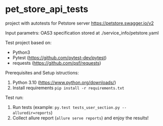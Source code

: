 # pet_store_api_tests
project with autotests for Petstore server https://petstore.swagger.io/v2

Input parametrs: OAS3 specification stored at ./service_info/petstore.yaml

Test project based on:
- Python3
- Pytest   (https://github.com/pytest-dev/pytest)
- requests (https://github.com/psf/requests)

Prerequisites and Setup istructions:
1. Python 3.10 (https://www.python.org/downloads/)
2. Install requirements ```pip install -r requirements.txt```

Test run:
1. Run tests (example: ```py.test tests_user_section.py --alluredir=reports```)
2. Collect allure report (```allure serve reports```) and enjoy the results!

